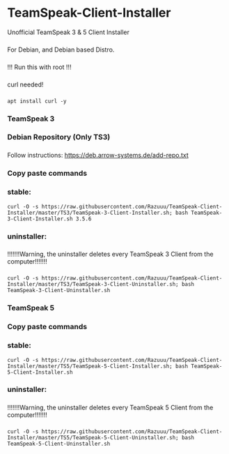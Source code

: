 # TeamSpeak-Client-Installer
Unofficial TeamSpeak 3 & 5 Client Installer
###
For Debian, and Debian based Distro.
###
!!! Run this with root !!!
###
curl needed!
###
```
apt install curl -y
```
### TeamSpeak 3
###
###
### Debian Repository (Only TS3)
###
Follow instructions: https://deb.arrow-systems.de/add-repo.txt
###
### Copy paste commands
###
### stable:
```
curl -O -s https://raw.githubusercontent.com/Razuuu/TeamSpeak-Client-Installer/master/TS3/TeamSpeak-3-Client-Installer.sh; bash TeamSpeak-3-Client-Installer.sh 3.5.6
```
### uninstaller:
###
!!!!!!!Warning, the uninstaller deletes every TeamSpeak 3 Client from the computer!!!!!!!
###
```
curl -O -s https://raw.githubusercontent.com/Razuuu/TeamSpeak-Client-Installer/master/TS3/TeamSpeak-3-Client-Uninstaller.sh; bash TeamSpeak-3-Client-Uninstaller.sh
```
### TeamSpeak 5
###
### Copy paste commands
###
### stable:
```
curl -O -s https://raw.githubusercontent.com/Razuuu/TeamSpeak-Client-Installer/master/TS5/TeamSpeak-5-Client-Installer.sh; bash TeamSpeak-5-Client-Installer.sh
```
### uninstaller:
###
!!!!!!!Warning, the uninstaller deletes every TeamSpeak 5 Client from the computer!!!!!!!
###
```
curl -O -s https://raw.githubusercontent.com/Razuuu/TeamSpeak-Client-Installer/master/TS5/TeamSpeak-5-Client-Uninstaller.sh; bash TeamSpeak-5-Client-Uninstaller.sh
```
